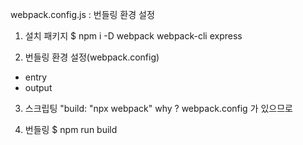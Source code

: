 webpack.config.js : 번들링 환경 설정

1. 설치 패키지
$ npm i -D webpack webpack-cli express



2. 번들링 환경 설정(webpack.config)
- entry
- output

3. 스크립팅
"build: "npx webpack"
why ? webpack.config 가 있으므로

4. 번들링
$ npm run build

